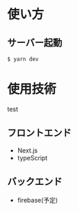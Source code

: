 # 使い方

## サーバー起動

```
$ yarn dev
```

# 使用技術

test

## フロントエンド

- Next.js
- typeScript

## バックエンド

- firebase(予定)
